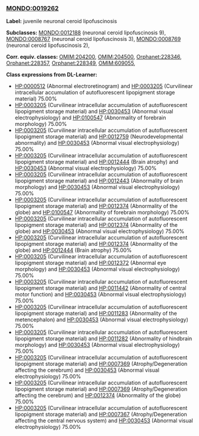 
### [MONDO:0019262](http://purl.obolibrary.org/obo/MONDO_0019262)
**Label:** juvenile neuronal ceroid lipofuscinosis

**Subclasses:** [MONDO:0012188](http://purl.obolibrary.org/obo/MONDO_0012188) (neuronal ceroid lipofuscinosis 9), [MONDO:0008767](http://purl.obolibrary.org/obo/MONDO_0008767) (neuronal ceroid lipofuscinosis 3), [MONDO:0008769](http://purl.obolibrary.org/obo/MONDO_0008769) (neuronal ceroid lipofuscinosis 2), 

**Corr. equiv. classes:** [OMIM:204200](http://purl.obolibrary.org/obo/OMIM_204200), [OMIM:204500](http://purl.obolibrary.org/obo/OMIM_204500), [Orphanet:228346](http://www.orpha.net/ORDO/Orphanet_228346), [Orphanet:228357](http://www.orpha.net/ORDO/Orphanet_228357), [Orphanet:228349](http://www.orpha.net/ORDO/Orphanet_228349), [OMIM:609055](http://purl.obolibrary.org/obo/OMIM_609055), 

**Class expressions from DL-Learner:**

- [HP:0000512](http://purl.obolibrary.org/obo/HP_0000512) (Abnormal electroretinogram) and [HP:0003205](http://purl.obolibrary.org/obo/HP_0003205) (Curvilinear intracellular accumulation of autofluorescent lipopigment storage material) 75.00%
- [HP:0003205](http://purl.obolibrary.org/obo/HP_0003205) (Curvilinear intracellular accumulation of autofluorescent lipopigment storage material) and [HP:0030453](http://purl.obolibrary.org/obo/HP_0030453) (Abnormal visual electrophysiology) and [HP:0100547](http://purl.obolibrary.org/obo/HP_0100547) (Abnormality of forebrain morphology) 75.00%
- [HP:0003205](http://purl.obolibrary.org/obo/HP_0003205) (Curvilinear intracellular accumulation of autofluorescent lipopigment storage material) and [HP:0012759](http://purl.obolibrary.org/obo/HP_0012759) (Neurodevelopmental abnormality) and [HP:0030453](http://purl.obolibrary.org/obo/HP_0030453) (Abnormal visual electrophysiology) 75.00%
- [HP:0003205](http://purl.obolibrary.org/obo/HP_0003205) (Curvilinear intracellular accumulation of autofluorescent lipopigment storage material) and [HP:0012444](http://purl.obolibrary.org/obo/HP_0012444) (Brain atrophy) and [HP:0030453](http://purl.obolibrary.org/obo/HP_0030453) (Abnormal visual electrophysiology) 75.00%
- [HP:0003205](http://purl.obolibrary.org/obo/HP_0003205) (Curvilinear intracellular accumulation of autofluorescent lipopigment storage material) and [HP:0012443](http://purl.obolibrary.org/obo/HP_0012443) (Abnormality of brain morphology) and [HP:0030453](http://purl.obolibrary.org/obo/HP_0030453) (Abnormal visual electrophysiology) 75.00%
- [HP:0003205](http://purl.obolibrary.org/obo/HP_0003205) (Curvilinear intracellular accumulation of autofluorescent lipopigment storage material) and [HP:0012374](http://purl.obolibrary.org/obo/HP_0012374) (Abnormality of the globe) and [HP:0100547](http://purl.obolibrary.org/obo/HP_0100547) (Abnormality of forebrain morphology) 75.00%
- [HP:0003205](http://purl.obolibrary.org/obo/HP_0003205) (Curvilinear intracellular accumulation of autofluorescent lipopigment storage material) and [HP:0012374](http://purl.obolibrary.org/obo/HP_0012374) (Abnormality of the globe) and [HP:0030453](http://purl.obolibrary.org/obo/HP_0030453) (Abnormal visual electrophysiology) 75.00%
- [HP:0003205](http://purl.obolibrary.org/obo/HP_0003205) (Curvilinear intracellular accumulation of autofluorescent lipopigment storage material) and [HP:0012374](http://purl.obolibrary.org/obo/HP_0012374) (Abnormality of the globe) and [HP:0012444](http://purl.obolibrary.org/obo/HP_0012444) (Brain atrophy) 75.00%
- [HP:0003205](http://purl.obolibrary.org/obo/HP_0003205) (Curvilinear intracellular accumulation of autofluorescent lipopigment storage material) and [HP:0012372](http://purl.obolibrary.org/obo/HP_0012372) (Abnormal eye morphology) and [HP:0030453](http://purl.obolibrary.org/obo/HP_0030453) (Abnormal visual electrophysiology) 75.00%
- [HP:0003205](http://purl.obolibrary.org/obo/HP_0003205) (Curvilinear intracellular accumulation of autofluorescent lipopigment storage material) and [HP:0011442](http://purl.obolibrary.org/obo/HP_0011442) (Abnormality of central motor function) and [HP:0030453](http://purl.obolibrary.org/obo/HP_0030453) (Abnormal visual electrophysiology) 75.00%
- [HP:0003205](http://purl.obolibrary.org/obo/HP_0003205) (Curvilinear intracellular accumulation of autofluorescent lipopigment storage material) and [HP:0011283](http://purl.obolibrary.org/obo/HP_0011283) (Abnormality of the metencephalon) and [HP:0030453](http://purl.obolibrary.org/obo/HP_0030453) (Abnormal visual electrophysiology) 75.00%
- [HP:0003205](http://purl.obolibrary.org/obo/HP_0003205) (Curvilinear intracellular accumulation of autofluorescent lipopigment storage material) and [HP:0011282](http://purl.obolibrary.org/obo/HP_0011282) (Abnormality of hindbrain morphology) and [HP:0030453](http://purl.obolibrary.org/obo/HP_0030453) (Abnormal visual electrophysiology) 75.00%
- [HP:0003205](http://purl.obolibrary.org/obo/HP_0003205) (Curvilinear intracellular accumulation of autofluorescent lipopigment storage material) and [HP:0007369](http://purl.obolibrary.org/obo/HP_0007369) (Atrophy/Degeneration affecting the cerebrum) and [HP:0030453](http://purl.obolibrary.org/obo/HP_0030453) (Abnormal visual electrophysiology) 75.00%
- [HP:0003205](http://purl.obolibrary.org/obo/HP_0003205) (Curvilinear intracellular accumulation of autofluorescent lipopigment storage material) and [HP:0007369](http://purl.obolibrary.org/obo/HP_0007369) (Atrophy/Degeneration affecting the cerebrum) and [HP:0012374](http://purl.obolibrary.org/obo/HP_0012374) (Abnormality of the globe) 75.00%
- [HP:0003205](http://purl.obolibrary.org/obo/HP_0003205) (Curvilinear intracellular accumulation of autofluorescent lipopigment storage material) and [HP:0007367](http://purl.obolibrary.org/obo/HP_0007367) (Atrophy/Degeneration affecting the central nervous system) and [HP:0030453](http://purl.obolibrary.org/obo/HP_0030453) (Abnormal visual electrophysiology) 75.00%


